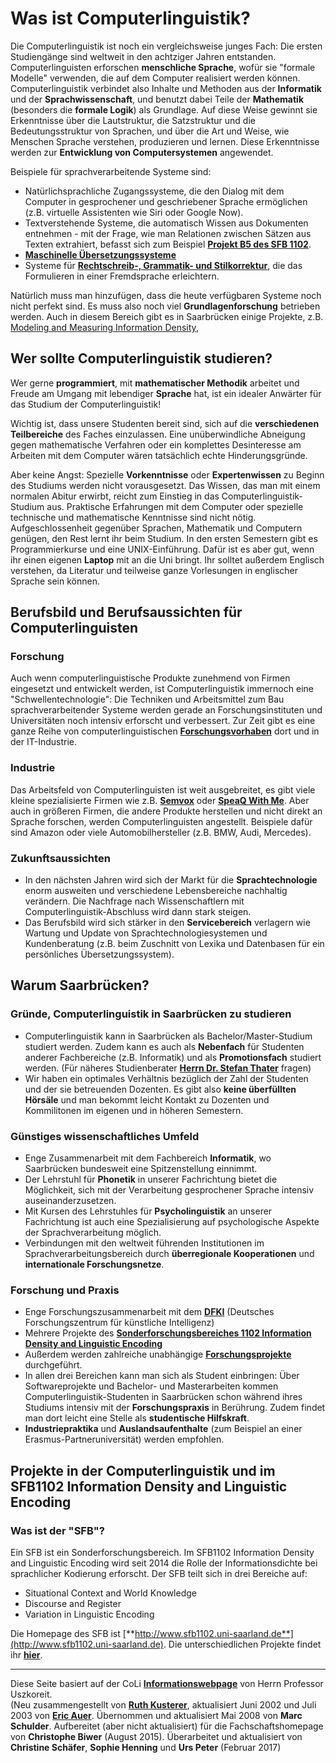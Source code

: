 # Was ist Computerlinguistik?

Die Computerlinguistik ist noch ein vergleichsweise junges Fach: Die ersten Studiengänge sind weltweit in den achtziger Jahren entstanden. Computerlinguisten erforschen **menschliche Sprache**, wofür sie "formale Modelle" verwenden, die auf dem Computer realisiert werden können.  
Computerlinguistik verbindet also Inhalte und Methoden aus der **Informatik** und der **Sprachwissenschaft**, und benutzt dabei Teile der **Mathematik** (besonders die **formale Logik**) als Grundlage. Auf diese Weise gewinnt sie Erkenntnisse über die Lautstruktur, die Satzstruktur und die Bedeutungsstruktur von Sprachen, und über die Art und Weise, wie Menschen Sprache verstehen, produzieren und lernen. Diese Erkenntnisse werden zur **Entwicklung von Computersystemen** angewendet.

Beispiele für sprachverarbeitende Systeme sind:

*   Natürlichsprachliche Zugangssysteme, die den Dialog mit dem Computer in gesprochener und geschriebener Sprache ermöglichen (z.B. virtuelle Assistenten wie Siri oder Google Now).
*   Textverstehende Systeme, die automatisch Wissen aus Dokumenten entnehmen - mit der Frage, wie man Relationen zwischen Sätzen aus Texten extrahiert, befasst sich zum Beispiel [**Projekt B5 des SFB 1102**](http://www.sfb1102.uni-saarland.de/?page_id=287).
*   [**Maschinelle Übersetzungssysteme**](http://www.dfki.de/lt/project.php?id=Project_889&l=en)
*   Systeme für [**Rechtschreib-, Grammatik- und Stilkorrektur**](http://www.grammarly.com), die das Formulieren in einer Fremdsprache erleichtern.

Natürlich muss man hinzufügen, dass die heute verfügbaren Systeme noch nicht perfekt sind. Es muss also noch viel **Grundlagenforschung** betrieben werden. Auch in diesem Bereich gibt es in Saarbrücken einige Projekte, z.B. [Modeling and Measuring Information Density](http://www.sfb1102.uni-saarland.de/?page_id=284), 

## Wer sollte Computerlinguistik studieren?

Wer gerne **programmiert**, mit **mathematischer Methodik** arbeitet und Freude am Umgang mit lebendiger **Sprache** hat, ist ein idealer Anwärter für das Studium der Computerlinguistik!

Wichtig ist, dass unsere Studenten bereit sind, sich auf die **verschiedenen Teilbereiche** des Faches einzulassen. Eine unüberwindliche Abneigung gegen mathematische Verfahren oder ein komplettes Desinteresse am Arbeiten mit dem Computer wären tatsächlich echte Hinderungsgründe.

Aber keine Angst: Spezielle **Vorkenntnisse** oder **Expertenwissen** zu Beginn des Studiums werden nicht vorausgesetzt. Das Wissen, das man mit einem normalen Abitur erwirbt, reicht zum Einstieg in das Computerlinguistik-Studium aus. Praktische Erfahrungen mit dem Computer oder spezielle technische und mathematische Kenntnisse sind nicht nötig. Aufgeschlossenheit gegenüber Sprachen, Mathematik und Computern genügen, den Rest lernt ihr beim Studium. In den ersten Semestern gibt es Programmierkurse und eine UNIX-Einführung. Dafür ist es aber gut, wenn ihr einen eigenen **Laptop** mit an die Uni bringt. Ihr solltet außerdem Englisch verstehen, da Literatur und teilweise ganze Vorlesungen in englischer Sprache sein können.

## Berufsbild und Berufsaussichten für Computerlinguisten

### Forschung

Auch wenn computerlinguistische Produkte zunehmend von Firmen eingesetzt und entwickelt werden, ist Computerlinguistik immernoch eine "Schwellentechnologie": Die Techniken und Arbeitsmittel zum Bau sprachverarbeitender Systeme werden gerade an Forschungsinstituten und Universitäten noch intensiv erforscht und verbessert. Zur Zeit gibt es eine ganze Reihe von computerlinguistischen [**Forschungsvorhaben**](http://www.coli.uni-saarland.de/page.php?id=projects) dort und in der IT-Industrie.

### Industrie
Das Arbeitsfeld von Computerlinguisten ist weit ausgebreitet, es gibt viele kleine spezialisierte Firmen wie z.B. [**Semvox**](http://www.semvox.de/) oder [**SpeaQ With Me**](https://speaqwith.me/). Aber auch in größeren Firmen, die andere Produkte herstellen und nicht direkt an Sprache forschen, werden Computerlinguisten angestellt. Beispiele dafür sind Amazon oder viele Automobilhersteller (z.B. BMW, Audi, Mercedes).

### Zukunftsaussichten

*   In den nächsten Jahren wird sich der Markt für die **Sprachtechnologie** enorm ausweiten und verschiedene Lebensbereiche nachhaltig verändern. Die Nachfrage nach Wissenschaftlern mit Computerlinguistik-Abschluss wird dann stark steigen.
*   Das Berufsbild wird sich stärker in den **Servicebereich** verlagern wie Wartung und Update von Sprachtechnologiesystemen und Kundenberatung (z.B. beim Zuschnitt von Lexika und Datenbasen für ein persönliches Übersetzungssystem).

## Warum Saarbrücken?

### Gründe, Computerlinguistik in Saarbrücken zu studieren

*   Computerlinguistik kann in Saarbrücken als Bachelor/Master-Studium studiert werden. Zudem kann es auch als **Nebenfach** für Studenten anderer Fachbereiche (z.B. Informatik) und als **Promotionsfach** studiert werden. (Für näheres Studienberater [**Herrn Dr. Stefan Thater**](http://www.coli.uni-saarland.de/~stth/) fragen)
*   Wir haben ein optimales Verhältnis bezüglich der Zahl der Studenten und der sie betreuenden Dozenten. Es gibt also **keine überfüllten Hörsäle** und man bekommt leicht Kontakt zu Dozenten und Kommilitonen im eigenen und in höheren Semestern.


### Günstiges wissenschaftliches Umfeld

*   Enge Zusammenarbeit mit dem Fachbereich **Informatik**, wo Saarbrücken bundesweit eine Spitzenstellung einnimmt.
*   Der Lehrstuhl für **Phonetik** in unserer Fachrichtung bietet die Möglichkeit, sich mit der Verarbeitung gesprochener Sprache intensiv auseinanderzusetzen.
*   Mit Kursen des Lehrstuhles für **Psycholinguistik** an unserer Fachrichtung ist auch eine Spezialisierung auf psychologische Aspekte der Sprachverarbeitung möglich.
*   Verbindungen mit den weltweit führenden Institutionen im Sprachverarbeitungsbereich durch **überregionale Kooperationen** und **internationale Forschungsnetze**.

### Forschung und Praxis

*   Enge Forschungszusammenarbeit mit dem [**DFKI**](http://www.dfki.de) (Deutsches Forschungszentrum für künstliche Intelligenz)
*   Mehrere Projekte des [**Sonderforschungsbereiches 1102 Information Density and Linguistic Encoding**](http://www.sfb1102.uni-saarland.de/)
*   Außerdem werden zahlreiche unabhängige [**Forschungsprojekte**](http://www.coli.uni-saarland.de/page.php?id=projects) durchgeführt.
*    In allen drei Bereichen kann man sich als Student einbringen: Über Softwareprojekte und Bachelor- und Masterarbeiten  kommen Computerlinguistik-Studenten in Saarbrücken schon während ihres Studiums intensiv mit der **Forschungspraxis** in Berührung. Zudem findet man dort leicht eine Stelle als **studentische Hilfskraft**.
*   **Industriepraktika** und **Auslandsaufenthalte** (zum Beispiel an einer Erasmus-Partneruniversität) werden empfohlen.

## Projekte in der Computerlinguistik und im SFB1102 Information Density and Linguistic Encoding

### Was ist der "SFB"?

Ein SFB ist ein Sonderforschungsbereich. Im SFB1102 Information Density and Linguistic Encoding wird seit 2014 die Rolle der Informationsdichte bei sprachlicher Kodierung erforscht. Der SFB teilt sich in drei Bereiche auf: 
- Situational Context and World Knowledge
- Discourse and Register
- Variation in Linguistic Encoding

Die Homepage des SFB ist [**http://www.sfb1102.uni-saarland.de**](http://www.sfb1102.uni-saarland.de). Die unterschiedlichen Projekte findet ihr [**hier**](http://www.sfb1102.uni-saarland.de/?page_id=59).



* * *

Diese Seite basiert auf der CoLi [**Informationswebpage**](http://www.coli.uni-sb.de/~hansu/schulinfo.html) von Herrn Professor Uszkoreit.  
(Neu zusammengestellt von [**Ruth Kusterer**](http://www.ruthless.zathras.de), aktualisiert Juni 2002 und Juli 2003 von [**Eric Auer**](http://www.coli.uni-sb.de/~eric). Übernommen und aktualisiert Mai 2008 von **Marc Schulder**. Aufbereitet (aber nicht aktualisiert) für die Fachschaftshomepage von **Christophe Biwer** (August 2015).
Überarbeitet und aktualisiert von **Christine Schäfer**, **Sophie Henning** und **Urs Peter** (Februar 2017) 
